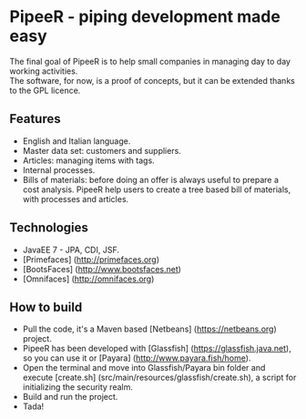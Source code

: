 # PipeeR - piping development made easy

The final goal of PipeeR is to help small companies in managing day to day working activities.  
The software, for now, is a proof of concepts, but it can be extended thanks to the GPL licence.

Features
---
* English and Italian language.
* Master data set: customers and suppliers.
* Articles: managing items with tags.
* Internal processes.
* Bills of materials: before doing an offer is always useful to prepare a cost analysis. PipeeR help users to create a tree based bill of materials, with processes and articles.

Technologies
---
* JavaEE 7 - JPA, CDI, JSF.
* [Primefaces] (http://primefaces.org)
* [BootsFaces] (http://www.bootsfaces.net)
* [Omnifaces] (http://omnifaces.org)

How to build
---
* Pull the code, it's a Maven based [Netbeans] (https://netbeans.org) project.
* PipeeR has been developed with [Glassfish] (https://glassfish.java.net), so you can use it or [Payara] (http://www.payara.fish/home).
* Open the terminal and move into Glassfish/Payara bin folder and execute [create.sh] (src/main/resources/glassfish/create.sh), a script for initializing the security realm.
* Build and run the project.
* Tada!
